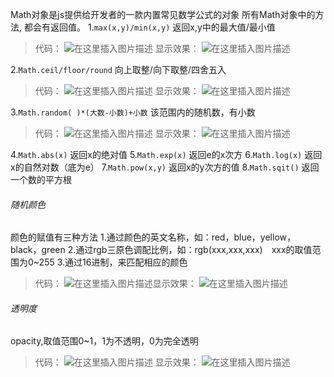 

Math对象是js提供给开发者的一款内置常见数学公式的对象
所有Math对象中的方法, 都会有返回值。
1.`max(x,y)/min(x,y)`
返回x,y中的最大值/最小值

>代码：
>![在这里插入图片描述](https://img-blog.csdnimg.cn/20200127104832332.png)
>显示效果：
>![在这里插入图片描述](https://img-blog.csdnimg.cn/20200127104847665.png?x-oss-processimage/watermark,type_ZmFuZ3poZW5naGVpdGk,shadow_10,text_aHR0cHM6Ly9ibG9nLmNzZG4ubmV0L0hCRl9fY2c,size_16,color_FFFFFF,t_70)

2.`Math.ceil/floor/round`
向上取整/向下取整/四舍五入

>代码：
>![在这里插入图片描述](https://img-blog.csdnimg.cn/20200127110140728.png?x-oss-processimage/watermark,type_ZmFuZ3poZW5naGVpdGk,shadow_10,text_aHR0cHM6Ly9ibG9nLmNzZG4ubmV0L0hCRl9fY2c,size_16,color_FFFFFF,t_70)
>显示效果：
>![在这里插入图片描述](https://img-blog.csdnimg.cn/2020012711025420.png?x-oss-processimage/watermark,type_ZmFuZ3poZW5naGVpdGk,shadow_10,text_aHR0cHM6Ly9ibG9nLmNzZG4ubmV0L0hCRl9fY2c,size_16,color_FFFFFF,t_70)

3.`Math.random( )*(大数-小数)+小数`
该范围内的随机数，有小数

>代码：
>![在这里插入图片描述](https://img-blog.csdnimg.cn/20200127110650884.png)
>显示效果：
>![在这里插入图片描述](https://img-blog.csdnimg.cn/2020012711070050.png?x-oss-processimage/watermark,type_ZmFuZ3poZW5naGVpdGk,shadow_10,text_aHR0cHM6Ly9ibG9nLmNzZG4ubmV0L0hCRl9fY2c,size_16,color_FFFFFF,t_70)

4.`Math.abs(x)`
返回x的绝对值
5.`Math.exp(x)`
返回e的x次方
6.`Math.log(x)`
返回x的自然对数（底为e）
7.`Math.pow(x,y)`
返回x的y次方的值
8.`Math.sqit()`
返回一个数的平方根

###### []()随机颜色

颜色的赋值有三种方法
1.通过颜色的英文名称，如：red，blue，yellow，black，green
2.通过rgb三原色调配比例，如：rgb(xxx,xxx,xxx) xxx的取值范围为0~255
3.通过16进制，来匹配相应的颜色

>代码：
>![在这里插入图片描述](https://img-blog.csdnimg.cn/2020012711222589.png?x-oss-processimage/watermark,type_ZmFuZ3poZW5naGVpdGk,shadow_10,text_aHR0cHM6Ly9ibG9nLmNzZG4ubmV0L0hCRl9fY2c,size_16,color_FFFFFF,t_70)显示效果：
>![在这里插入图片描述](https://img-blog.csdnimg.cn/20200127112245277.png?x-oss-processimage/watermark,type_ZmFuZ3poZW5naGVpdGk,shadow_10,text_aHR0cHM6Ly9ibG9nLmNzZG4ubmV0L0hCRl9fY2c,size_16,color_FFFFFF,t_70)

###### []()透明度

opacity,取值范围0~1，1为不透明，0为完全透明

>代码：
>![在这里插入图片描述](https://img-blog.csdnimg.cn/20200127112655849.png?x-oss-processimage/watermark,type_ZmFuZ3poZW5naGVpdGk,shadow_10,text_aHR0cHM6Ly9ibG9nLmNzZG4ubmV0L0hCRl9fY2c,size_16,color_FFFFFF,t_70)
>显示效果：
>![在这里插入图片描述](https://img-blog.csdnimg.cn/20200127112657766.png?x-oss-processimage/watermark,type_ZmFuZ3poZW5naGVpdGk,shadow_10,text_aHR0cHM6Ly9ibG9nLmNzZG4ubmV0L0hCRl9fY2c,size_16,color_FFFFFF,t_70)
